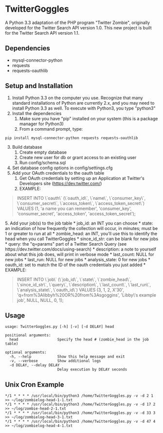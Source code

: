 TwitterGoggles
==============
A Python 3.3 adaptation of the PHP program "Twitter Zombie", originally developed for the Twitter Search API 
version 1.0. This new project is built for the Twitter Search API version 1.1.

Dependencies
------------
- mysql-connector-python
- requests
- requests-oauthlib

Setup and Installation
----------------------
1. Install Python 3.3 on the computer you use.  Recognize that many standard installations of Python are
   currently 2.x, and you may need to install Python 3.3 as well.  To execute with Python3, you type "python3"
2. Install the dependencies
    1. Make sure you have "pip" installed on your system (this is a package manager for Python3)
    2. From a command prompt, type:
```
pip install mysql-connector-python requests requests-oauthlib
```
3. Build database
   1. Create empty database
	2. Create new user for db or grant access to an existing user
	3. Run config/schema.sql
4. Set database config options in config/settings.cfg
5. Add your OAuth credentials to the oauth table
	1. Get OAuth credentials by setting up an Application at Twitter's Developers site (https://dev.twitter.com/)
	2. EXAMPLE: 
<blockquote>
INSERT INTO \`oauth\` (\`oauth_id\`, \`name\`, \`consumer_key\`, \`consumer_secret\`, \`access_token\`, \`access_token_secret\`) VALUES (1, 'a name you can remember', 'consumer_key', 'consumer_secret', 'access_token', 'access_token_secret');
</blockquote>
5. Add your job(s) to the job table
	* job_id: an INT you can choose
	* state: an indication of how frequently the collection will occur, in minutes; must be 1 or greater to run at all
	* zombie_head: an INT, you'll use this to identify the head when you call TwitterGoggles
	* since_id_str: can be blank for new jobs
	* query: the "q=params" part of a Twitter Search Query (see https://dev.twitter.com/docs/using-search)
	* description: a note to yourself about what this job does, will print in verbose mode 
	* last_count: NULL for new jobs
	* last_run: NULL for new jobs
	* analysis_state: 0 for new jobs
	* oauth_id: set to match the ID of the oauth credentials you just added 
   * EXAMPLE: 
<blockquote>
INSERT INTO \`job\` (\`job_id\`, \`state\`, \`zombie_head\`, \`since_id_str\`, \`query\`, \`description\`, \`last_count\`, \`last_run\`, \`analysis_state\`, \`oauth_id\`) VALUES (3, 1, 2, X'30', 
'q=from%3Alibbyh%20OR%20from%3Asgoggins', 'Libby\'s example job', NULL, NULL, 0, 1);
</blockquote>

Usage
-----
```
usage: TwitterGoggles.py [-h] [-v] [-d DELAY] head

positional arguments:
  head                  Specify the head # (zombie_head in the job table)

optional arguments:
  -h, --help            Show this help message and exit
  -v, --verbose         Show additional logs
  -d DELAY, --delay DELAY
                        Delay execution by DELAY seconds
```

Unix Cron Example
-----------------
```
*/1 * * * * /usr/local/bin/python3 /home/TwitterGoggles.py -v -d 2 1 >> ~/log/zombielog-head-1-1.txt
*/1 * * * * /usr/local/bin/python3 /home/TwitterGoggles.py -v -d 17 2 >> ~/log/zombie-head-2-1.txt
*/1 * * * * /usr/local/bin/python3 /home/TwitterGoggles.py -v -d 33 3 >> ~/log/zombielog-head-3-1.txt
*/1 * * * * /usr/local/bin/python3 /home/TwitterGoggles.py -v -d 47 4 >> ~/log/zombielog-head-4-1.txt
```


